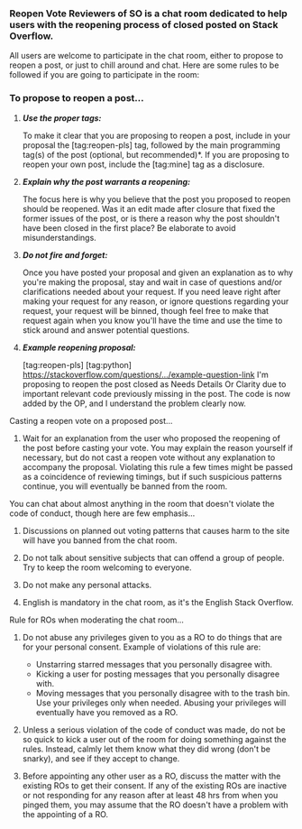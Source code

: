 ### Reopen Vote Reviewers of SO is a chat room dedicated to help users with the reopening process of closed posted on Stack Overflow. 

All users are welcome to participate in the chat room, either to propose to reopen a post, or just to chill around and chat.
Here are some rules to be followed if you are going to participate in the room:

### To propose to reopen a post...

   1) ***Use the proper tags:***
   
      To make it clear that you are proposing to reopen a post, include in your proposal the [tag:reopen-pls] tag, 
      followed by the main programming tag(s) of the post (optional, but recommended)*.
      If you are proposing to reopen your own post, include the [tag:mine] tag as a disclosure.

   2) ***Explain why the post warrants a reopening:***
   
      The focus here is why you believe that the post you proposed to reopen should be reopened.
      Was it an edit made after closure that fixed the former issues of the post, or is there a reason why the post shouldn't have been closed in the first place? 
      Be elaborate to avoid misunderstandings.

   3) ***Do not fire and forget:***
   
      Once you have posted your proposal and given an explanation as to why you're making the proposal, 
      stay and wait in case of questions and/or clarifications needed about your request.
      If you need leave right after making your request for any reason, or ignore questions regarding your request, your request will be binned, 
      though feel free to make that request again when you know you'll have the time and use the time to stick around and answer potential questions.
      
   4) ***Example reopening proposal:***

      [tag:reopen-pls] [tag:python] https://stackoverflow.com/questions/.../example-question-link
      I'm proposing to reopen the post closed as Needs Details Or Clarity due to important relevant code previously missing in the post.
      The code is now added by the OP, and I understand the problem clearly now.

Casting a reopen vote on a proposed post...

   1) Wait for an explanation from the user who proposed the reopening of the post before casting your vote. 
      You may explain the reason yourself if necessary, but do not cast a reopen vote without any explanation to accompany the proposal.
      Violating this rule a few times might be passed as a coincidence of reviewing timings, but if such suspicious patterns continue,
      you will eventually be banned from the room.
      
You can chat about almost anything in the room that doesn't violate the code of conduct, though here are few emphasis...

   1) Discussions on planned out voting patterns that causes harm to the site will have you banned from the chat room.
   
   2) Do not talk about sensitive subjects that can offend a group of people. Try to keep the room welcoming to everyone.
   
   3) Do not make any personal attacks.
   
   4) English is mandatory in the chat room, as it's the English Stack Overflow.
   
Rule for ROs when moderating the chat room...

   1) Do not abuse any privileges given to you as a RO to do things that are for your personal consent.
      Example of violations of this rule are: 
       - Unstarring starred messages that you personally disagree with.
       - Kicking a user for posting messages that you personally disagree with.
       - Moving messages that you personally disagree with to the trash bin.
      Use your privileges only when needed. Abusing your privileges will eventually have you removed as a RO.
   
   2) Unless a serious violation of the code of conduct was made, 
      do not be so quick to kick a user out of the room for doing something against the rules.
      Instead, calmly let them know what they did wrong (don't be snarky), and see if they accept to change.
      
   3) Before appointing any other user as a RO, discuss the matter with the existing ROs to get their consent.
      If any of the existing ROs are inactive or not responding for any reason after at least 48 hrs from when you pinged them,
      you may assume that the RO doesn't have a problem with the appointing of a RO.
